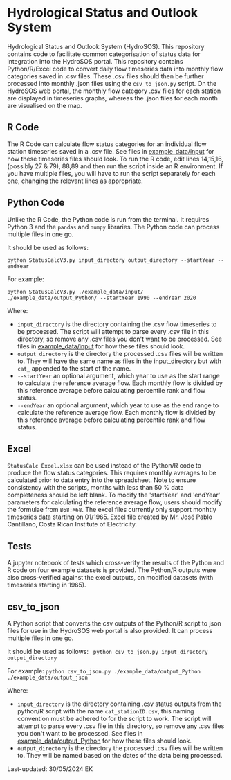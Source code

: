 # Hydrological Status and Outlook System
Hydrological Status and Outlook System (HydroSOS). This repository contains code to facilitate common categorisation of status data for integration into the HydroSOS portal. This repository contains Python/R/Excel code to convert daily flow timeseries data into monthly flow categories saved in .csv files. These .csv files should then be further processed into monthly .json files using the ```csv_to_json.py``` script. On the HydroSOS web portal, the monthly flow category .csv files for each station are displayed in timeseries graphs, whereas the .json files for each month are visualised on the map. 

## R Code
The R Code can calculate flow status categories for an individual flow station timeseries saved in a .csv file. See files in [example_data/input](./example_data/input) for how these timeseries files should look. 
To run the R code, edit lines 14,15,16, (possibly 27 & 79), 88,89 and then run the script inside an R environment. If you have multiple files, you will have to run the script separately for each one, changing the relevant lines as appropriate. 

## Python Code
Unlike the R Code, the Python code is run from the terminal. It requires Python 3 and the ```pandas``` and ```numpy``` libraries. 
The Python code can process multiple files in one go. 

It should be used as follows:


``` python StatusCalcV3.py input_directory output_directory --startYear --endYear ```

For example: 

``` python StatusCalcV3.py ./example_data/input/ ./example_data/output_Python/ --startYear 1990 --endYear 2020 ```


Where:
*  ```input_directory``` is the directory containing the .csv flow timeseries to be processed. The script will attempt to parse every .csv file in this directory, so remove any .csv files you don't want to be processed. See files in [example_data/input](./example_data/input) for how these files should look.
* ```output_directory``` is the directory the processed .csv files will be written to. They will have the same name as files in the input_directory but with ```cat_``` appended to the start of the name.
* ```--startYear``` an optional argument, which year to use as the start range to calculate the reference average flow. Each monthly flow is divided by this reference average before calculating percentile rank and flow status.
* ```--endYear``` an optional argument, which year to use as the end range to calculate the reference average flow. Each monthly flow is divided by this reference average before calculating percentile rank and flow status. 


## Excel 

```StatusCalc Excel.xlsx``` can be used instead of the Python/R code to produce the flow status categories. This requires monthly averages to be calculated prior to data entry into the spreadsheet. Note to ensure consistency with the scripts, months with less than 50 % data completeness should be left blank. To modify the 'startYear' and 'endYear' parameters for calculating the reference average flow, users should modify the formulae from ```B68:M68```.
The excel files currently only support monhtly timeseries data starting on 01/1965. Excel file created by Mr. José Pablo Cantillano, Costa Rican Institute of Electricity. 

## Tests
A jupyter notebook of tests which cross-verify the results of the Python and R code on four example datasets is provided. The Python/R outputs were also cross-verified against the excel outputs, on modified datasets (with timeseries starting in 1965).

## csv_to_json
A Python script that converts the csv outputs of the Python/R script to json files for use in the HydroSOS web portal is also provided. It can process multiple files in one go.

 It should be used as follows: 
``` python csv_to_json.py input_directory output_directory```

For example: 
```python csv_to_json.py ./example_data/output_Python ./example_data/output_json```

Where:
*  ```input_directory``` is the directory containing .csv status outputs from the python/R script with the name ```cat_stationID.csv```, this naming convention must be adhered to for the script to work. The script will attempt to parse every .csv file in this directory, so remove any .csv files you don't want to be processed. See files in [example_data/output_Python](./example_data/output_Python) for how these files should look.
* ```output_directory``` is the directory the processed .csv files will be written to. They will be named based on the dates of the data being processed. 

Last-updated: 30/05/2024 EK